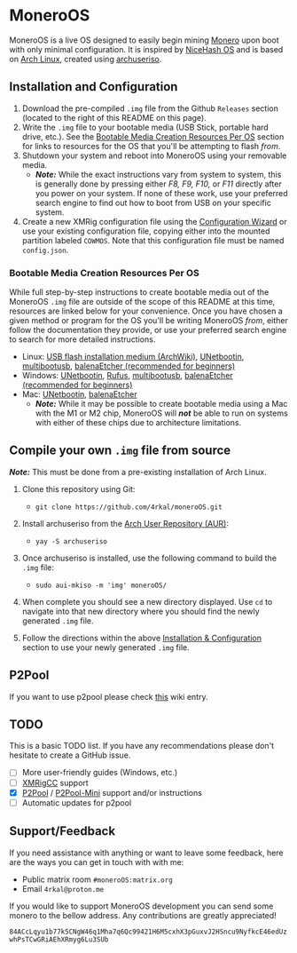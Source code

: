# MoneroOS

MoneroOS is a live OS designed to easily begin mining <a href="getmonero.org">Monero</a> upon boot with only minimal configuration. It is inspired by <a href="https://www.nicehash.com/nhos-mining">NiceHash OS</a> and is based on <a href="https://archlinux.org">Arch Linux</a>, created using <a href="https://github.com/laurent85v/archuseriso">archuseriso</a>.

## Installation and Configuration

 1. Download the pre-compiled `.img` file from the Github `Releases` section (located to the right of this README on this page). 
 2. Write the `.img` file to your bootable media (USB Stick, portable hard drive, etc.). See the [Bootable Media Creation Resources Per OS](#bootable-media-creation-resources-per-os) section for links to resources for the OS that you'll be attempting to flash *from*.
 3. Shutdown your system and reboot into MoneroOS using your removable media.
    - ***Note:*** While the exact instructions vary from system to system, this is generally done by pressing either _F8, F9, F10,_ or _F11_ directly after you power on your system. If none of these work, use your preferred search engine to find out how to boot from USB on your specific system.  
 5. Create a new XMRig configuration file using the <a href="https://xmrig.com/wizard">Configuration Wizard</a> or use your existing configuration file, copying either into the mounted partition labeled `COWMOS`. Note that this configuration file must be named `config.json`. 

### Bootable Media Creation Resources Per OS

While full step-by-step instructions to create bootable media out of the MoneroOS `.img` file are outside of the scope of this README at this time, resources are linked below for your convenience. Once you have chosen a given method or program for the OS you'll be writing MoneroOS *from*, either follow the documentation they provide, or use your preferred search engine to search for more detailed instructions.  

 - Linux: <a href="https://wiki.archlinux.org/title/USB_flash_installation_medium#Using_basic_command_line_utilities">USB flash installation medium (ArchWiki)</a>, <a href="https://unetbootin.github.io/">UNetbootin</a>, <a href="https://github.com/mbusb/multibootusb">multibootusb</a>, <a href="https://etcher.balena.io/">balenaEtcher (recommended for beginners)</a>
 - Windows: <a href="https://unetbootin.github.io/">UNetbootin</a>, <a href="https://rufus.ie/en/">Rufus</a>, <a href="https://github.com/mbusb/multibootusb">multibootusb</a>, <a href="https://etcher.balena.io/">balenaEtcher (recommended for beginners)</a>
 - Mac: <a href="https://unetbootin.github.io/">UNetbootin</a>, <a href="https://etcher.balena.io/">balenaEtcher</a>
   - ***Note:*** While it may be possible to create bootable media using a Mac with the M1 or M2 chip, MoneroOS will ***not*** be able to run on systems with either of these chips due to architecture limitations. 

## Compile your own `.img` file from source

  ***Note:*** This must be done from a pre-existing installation of Arch Linux.

1. Clone this repository using Git:

    - `git clone https://github.com/4rkal/moneroOS.git`

2. Install archuseriso from the <a href="https://aur.archlinux.org/packages/archuseriso">Arch User Repository (AUR)</a>:

    - `yay -S archuseriso`

3. Once archuseriso is installed, use the following command to build the `.img` file:

    - `sudo aui-mkiso -m 'img' moneroOS/`

4. When complete you should see a new directory displayed. Use `cd` to navigate into that new directory where you should find the newly generated `.img` file. 

5. Follow the directions within the above [Installation & Configuration](#installation-and-configuration) section to use your newly generated `.img` file. 

## P2Pool
If you want to use p2pool please check [this](https://github.com/4rkal/MoneroOS/wiki/P2Pool) wiki entry.

## TODO
This is a basic TODO list. If you have any recommendations please don't hesitate to create a GitHub issue.
- [ ] More user-friendly guides (Windows, etc.)
- [ ] <a href="https://github.com/Bendr0id/xmrigCC">XMRigCC</a> support
- [x] <a href="https://p2pool.io/#pool">P2Pool</a> / <a href="https://p2pool.io/mini/#pool">P2Pool-Mini</a> support and/or instructions
- [ ] Automatic updates for p2pool 

## Support/Feedback
If you need assistance with anything or want to leave some feedback, here are the ways you can get in touch with with me:
- Public matrix room `#moneroOS:matrix.org`
- Email `4rkal@proton.me`

If you would like to support MoneroOS development you can send some monero to the bellow address. Any contributions are greatly appreciated!

`84ACcLqyu1b77k5CNgW46q1Mha7q6Qc99421H6M5cxhX3pGuxvJ2HSncu9NyfkcE46edUzwhPsTCwGRiAEhXRmyg6Lu3SUb`
